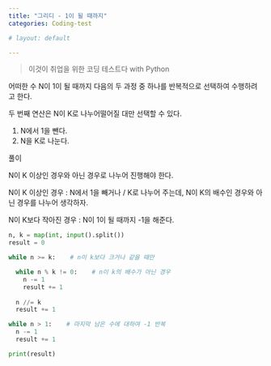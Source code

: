 ```yaml
---
title: "그리디 - 1이 될 때까지"
categories: Coding-test

# layout: default

---
```


>  이것이 취업을 위한 코딩 테스트다 with Python



어떠한 수 N이 1이 될 때까지 다음의 두 과정 중 하나를 반복적으로 선택하여 수행하려고 한다.

두 번째  연산은 N이 K로 나누어떨어질 대만 선택할 수 있다.

1. N에서 1을 뺀다.
2. N을 K로 나눈다.



풀이 

N이 K 이상인 경우와 아닌 경우로 나누어 진행해야 한다.

N이 K 이상인 경우 : N에서 1을 빼거나 / K로 나누어 주는데, N이 K의 배수인 경우와 아닌 경우를 나누어 생각하자.

N이 K보다 작아진 경우 : N이 1이 될 때까지 -1을 해준다.


```Python
n, k = map(int, input().split())
result = 0

while n >= k:    # n이 k보다 크거나 같을 때만

  while n % k != 0:    # n이 k의 배수가 아닌 경우
    n -= 1
    result += 1
    
  n //= k
  result += 1

while n > 1:    # 마지막 남은 수에 대하여 -1 반복
  n -= 1
  result += 1

print(result)
```

